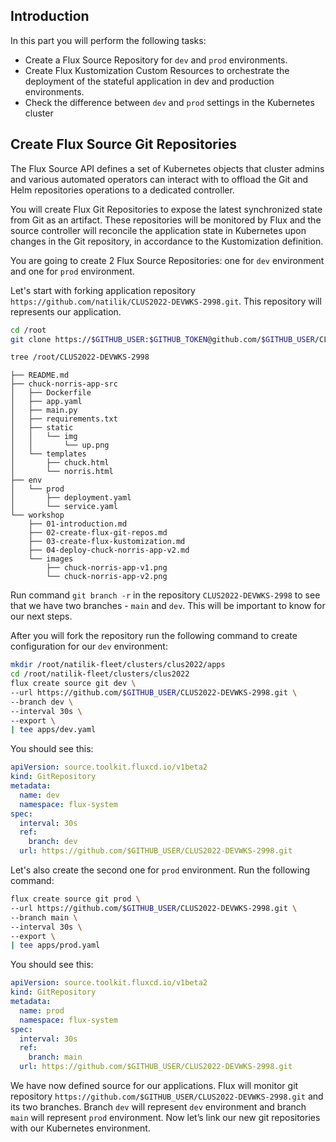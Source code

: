 ## Introduction
In this part you will perform the following tasks:
- Create a Flux Source Repository for `dev` and `prod` environments.
- Create Flux Kustomization Custom Resources to orchestrate the deployment of the stateful application in dev and production environments.
- Check the difference between `dev` and `prod` settings in the Kubernetes cluster

## Create Flux Source Git Repositories
The Flux Source API defines a set of Kubernetes objects that cluster admins and various automated operators can interact with to offload the Git and Helm repositories operations to a dedicated controller.

You will create Flux Git Repositories to expose the latest synchronized state from Git as an artifact. These repositories will be monitored by Flux and the source controller will reconcile the application state in Kubernetes upon changes in the Git repository, in accordance to the Kustomization definition.

You are going to create 2 Flux Source Repositories: one for `dev` environment and one for `prod` environment.

Let's start with forking application repository `https://github.com/natilik/CLUS2022-DEVWKS-2998.git`. This repository will represents our application.

```bash
cd /root
git clone https://$GITHUB_USER:$GITHUB_TOKEN@github.com/$GITHUB_USER/CLUS2022-DEVWKS-2998.git
```

```bash
tree /root/CLUS2022-DEVWKS-2998
```

```
├── README.md
├── chuck-norris-app-src
│   ├── Dockerfile
│   ├── app.yaml
│   ├── main.py
│   ├── requirements.txt
│   ├── static
│   │   └── img
│   │       └── up.png
│   └── templates
│       ├── chuck.html
│       └── norris.html
├── env
│   └── prod
│       ├── deployment.yaml
│       └── service.yaml
└── workshop
    ├── 01-introduction.md
    ├── 02-create-flux-git-repos.md
    ├── 03-create-flux-kustomization.md
    ├── 04-deploy-chuck-norris-app-v2.md
    └── images
        ├── chuck-norris-app-v1.png
        └── chuck-norris-app-v2.png
```

Run command `git branch -r` in the repository `CLUS2022-DEVWKS-2998` to see that we have two branches - `main` and `dev`. This will be important to know for our next steps.

After you will fork the repository run the following command to create configuration for our `dev` environment:
```bash
mkdir /root/natilik-fleet/clusters/clus2022/apps
cd /root/natilik-fleet/clusters/clus2022
flux create source git dev \
--url https://github.com/$GITHUB_USER/CLUS2022-DEVWKS-2998.git \
--branch dev \
--interval 30s \
--export \
| tee apps/dev.yaml
```

You should see this:
```yaml
apiVersion: source.toolkit.fluxcd.io/v1beta2
kind: GitRepository
metadata:
  name: dev
  namespace: flux-system
spec:
  interval: 30s
  ref:
    branch: dev
  url: https://github.com/$GITHUB_USER/CLUS2022-DEVWKS-2998.git
```

Let's also create the second one for `prod` environment. Run the following command:
```bash
flux create source git prod \
--url https://github.com/$GITHUB_USER/CLUS2022-DEVWKS-2998.git \
--branch main \
--interval 30s \
--export \
| tee apps/prod.yaml
```

You should see this:
```yaml
apiVersion: source.toolkit.fluxcd.io/v1beta2
kind: GitRepository
metadata:
  name: prod
  namespace: flux-system
spec:
  interval: 30s
  ref:
    branch: main
  url: https://github.com/$GITHUB_USER/CLUS2022-DEVWKS-2998.git
```

We have now defined source for our applications. Flux will monitor git repository `https://github.com/$GITHUB_USER/CLUS2022-DEVWKS-2998.git` and its two branches. Branch `dev` will represent `dev` environment and branch `main` will represent `prod` environment. Now let’s link our new git repositories with our Kubernetes environment.
